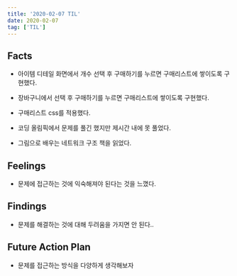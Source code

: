 ```yaml
---
title: '2020-02-07 TIL'
date: 2020-02-07
tag: ['TIL']
---
```


## Facts

- 아이템 디테일 화면에서 개수 선택 후 구매하기를 누르면 구매리스트에 쌓이도록 구현했다.

- 장바구니에서 선택 후 구매하기를 누르면 구매리스트에 쌓이도록 구현했다.

- 구매리스트 css를 적용했다.

- 코딩 올림픽에서 문제를 풀긴 했지만 제시간 내에 못 풀었다.

- 그림으로 배우는 네트워크 구조 책을 읽었다.

## Feelings

- 문제에 접근하는 것에 익숙해져야 된다는 것을 느꼈다.

## Findings

- 문제를 해결하는 것에 대해 두려움을 가지면 안 된다..

## Future Action Plan

- 문제를 접근하는 방식을 다양하게 생각해보자
